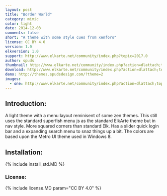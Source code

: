```yaml
---
layout: post
title: "Border World"
category: mimic
color: light
date: 2014-12-03
comments: false
short: "A theme with some style cues from xenforo"
license: CC BY 4.0
version: 1.0
elkversion: 1.0
support: http://www.elkarte.net/community/index.php?topic=2017.0
author: spuds
thumbnail: http://www.elkarte.net/community/index.php?action=dlattach;topic=2017.0;attach=1472;image
download: http://www.elkarte.net/community/index.php?action=dlattach;topic=2017.0;attach=1926
demo: http://themes.spudsdesign.com/?theme=2
images:
  - one: http://www.elkarte.net/community/index.php?action=dlattach;topic=2017.0;attach=1472;image
---
```


## Introduction:
A light theme with a menu layout reminisent of some zen themes.  This still uses the standard superfish menu
js as the standard ElkArte theme but in nav style.  More squared corners than standard Elk.  Has a slider quick login
bar and a expanding search menu to snaz things up a bit.  The colors are based upon the Metro UI theme used in Windows 8.

## Installation:
{% include install_std.MD %}

### License:
{% include license.MD param="CC BY 4.0" %}